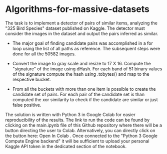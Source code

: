 # Algorithms-for-massive-datasets
The task is to implement a detector of pairs of similar items, analyzing the "325 Bird Species" dataset published on Kaggle. The detector must consider the images in the dataset and output the pairs inferred as similar.

- The major goal of finding candidate pairs was accomplished in a for loop using the list of all paths as reference. The subsequent steps were done for all the 50582 images. 

- Convert the image to gray scale and resize to 17 X 16. Compute the "signature" of the image using dHash. For each band of 51 binary values of the signature compute the hash using .tobytes() and map to the respective bucket.

- From all the buckets with more than one item is possible to create the candidate set of pairs. For each pair of the candidate set is than computed the xor similarity to check if the candidate are similar or just false positive. 

The solution is written with Python 3 in Google Colab for easier reproducibility of the results. The link to run the code can be found by clicking on the main.ipynb file of this Github repository where there will be a button directing the user to Colab. Alternatively, you can directly click on the button here: Open In Colab . Once connected to the "Python 3 Google Compute Engine backend" it will be sufficient to upload your personal Kaggle API token in the dedicated section of the notebook.
